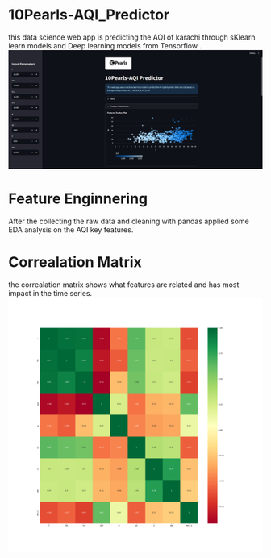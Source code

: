 # 10Pearls-AQI_Predictor
this data science web app is predicting the AQI of karachi through sKlearn learn models and Deep learning models from Tensorflow .
![image_alt](https://github.com/shoaibgi/10Pearls-AQI_Predictor/blob/main/Dashboard.jpg?raw=true)
# Feature Enginnering 
After the collecting the raw data and cleaning with pandas applied some EDA analysis on the AQI key features.
# Correalation Matrix
the correalation matrix shows what features are related and has most impact in the time series.
![image_alt](https://github.com/shoaibgi/10Pearls-AQI_Predictor/blob/main/images/Correlation%20Matrix.png?raw=true)
